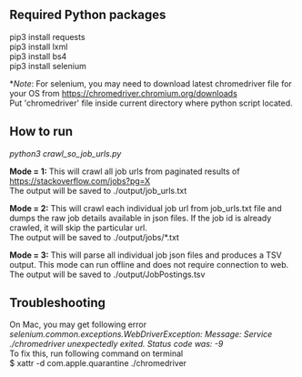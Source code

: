 ## Required Python packages

pip3 install requests <br/>
pip3 install lxml <br/>
pip3 install bs4 <br/>
pip3 install selenium <br/>

*<i>Note</i>: For selenium, you may need to download latest chromedriver file for your OS from https://chromedriver.chromium.org/downloads <br/>
Put 'chromedriver' file inside current directory where python script located.

## How to run

<i>python3 crawl_so_job_urls.py</i>

<b>Mode = 1:</b>  This will crawl all job urls from paginated results of https://stackoverflow.com/jobs?pg=X <br/>
The output will be saved to ./output/job_urls.txt

<b>Mode = 2:</b>  This will crawl each individual job url from job_urls.txt file and dumps the raw job details available in json files. If the job id is already crawled, it will skip the particular url. <br/>
The output will be saved to ./output/jobs/*.txt

<b>Mode = 3:</b>  This will parse all individual job json files and produces a TSV output. This mode can run offline and does not require connection to web. <br/>
The output will be saved to ./output/JobPostings.tsv

## Troubleshooting

On Mac, you may get following error <br/>
<i>selenium.common.exceptions.WebDriverException: Message: Service ./chromedriver unexpectedly exited. Status code was: -9</i><br/>
To fix this, run following command on terminal <br/>
$ xattr -d com.apple.quarantine ./chromedriver




